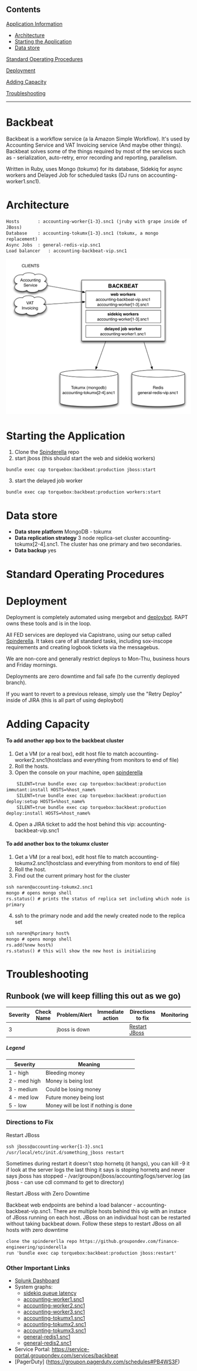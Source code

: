 Contents
--------

[Application Information](#Application_Information)

-   [Architecture](#Architecture)
-   [Starting the Application](#Starting_the_Application)
-   [Data store](#Data_store)

[Standard Operating Procedures](#Standard_Operating_Procedures)

[Deployment](#Deployment)

[Adding Capacity](#Adding_Capacity)

[Troubleshooting](#Troubleshooting)

* * * * *

<a name="Application_Information"></a>Backbeat
=======================

Backbeat is a workflow service (a la Amazon Simple Workflow).  It's used by Accounting Service and VAT Invoicing service (And maybe other things). Backbeat solves some of the things required by most of the services such as - serialization, auto-retry, error recording and reporting, parallelism.  

Written in Ruby, uses Mongo (tokumx) for its database, Sidekiq for async workers and Delayed Job for scheduled tasks (DJ runs on accounting-worker1.snc1).

<a name="Architecture"></a>Architecture
=======================
```
Hosts		: accounting-worker{1-3}.snc1 (jruby with grape inside of JBoss)
Database	: accounting-tokumx{1-3}.snc1 (tokumx, a mongo replacement)
Async Jobs	: general-redis-vip.snc1
Load balancer	: accounting-backbeat-vip.snc1
```

![Backbeat Architecture](/backbeat_architecture.png "Backbeat Architecture")

<a name="Starting_the_Application"></a>Starting the Application
=======================

1. Clone the [Spinderella](https://github.groupondev.com/finance-engineering/spinderella) repo
2. start jboss (this should start the web and sidekiq workers)
```
bundle exec cap torquebox:backbeat:production jboss:start
```
3. start the delayed job worker
```
bundle exec cap torquebox:backbeat:production workers:start
```

<a name="Data_Store"></a>Data store
=======================

-   **Data store platform** MongoDB - tokumx
-   **Data replication strategy** 3 node replica-set cluster accounting-tokumx[2-4].snc1. The cluster has one primary and two secondaries.
-   **Data backup** yes

<a name="Standard_Operating_Procedures"></a>Standard Operating Procedures
=======================

<a name="Deployment"></a>Deployment
=======================

Deployment is completely automated using mergebot and [deploybot](https://github.groupondev.com/release-engineering/deploy-bot/blob/master/README.md). RAPT owns these tools and is in the loop.

All FED services are deployed via Capistrano, using our setup called [Spinderella](https://github.groupondev.com/finance-engineering/spinderella).  It takes care of all standard tasks, including sox-inscope requirements and creating logbook tickets via the messagebus.

We are non-core and generally restrict deploys to Mon-Thu, business hours and Friday mornings.

Deployments are zero downtime and fail safe (to the currently deployed branch).

If you want to revert to a previous release, simply use the "Retry Deploy" inside of JIRA (this is all part of using deploybot)


<a name="Adding_Capacity"></a>Adding Capacity
=======================

#### To add another app box to the backbeat cluster

1. Get a VM (or a real box), edit host file to match accounting-worker2.snc1(hostclass and everything from monitors to end of file)
2. Roll the hosts.
3. Open the console on your machine, open [spinderella](https://github.groupondev.com/finance-engineering/spinderella)
```
    SILENT=true bundle exec cap torquebox:backbeat:production immutant:install HOSTS=%host_name%
    SILENT=true bundle exec cap torquebox:backbeat:production deploy:setup HOSTS=%host_name%
    SILENT=true bundle exec cap torquebox:backbeat:production deploy:install HOSTS=%host_name%
```
4. Open a JIRA ticket to add the host behind this vip: accounting-backbeat-vip.snc1


#### To add another box to the tokumx cluster

1. Get a VM (or a real box), edit host file to match accounting-tokumx2.snc1(hostclass and everything from monitors to end of file)
2. Roll the host.
3. Find out the current primary host for the cluster
```
ssh naren@accounting-tokumx2.snc1
mongo # opens mongo shell
rs.status() # prints the status of replica set including which node is primary
```
4. ssh to the primary node and add the newly created node to the replica set
```
ssh naren@%primary host%
mongo # opens mongo shell
rs.add(%new host%)
rs.status() # this will show the new host is initializing
```

<a name="Troubleshooting"></a>Troubleshooting
=======================


## Runbook (we will keep filling this out as we go)

| Severity | Check Name | Problem/Alert | Immediate action | Directions to fix | Monitoring |
| -------- | ---------- | ------------- | ---------------- | ----------------- | ---------- |
| 3 | | jboss is down | | [Restart JBoss](#restart_jboss) | |

##### Legend
| Severity | Meaning |
| -------- | ------- |
| 1 - high | Bleeding money |
| 2 - med high  | Money is being lost |
| 3 - medium | Could be losing money |
| 4 - med low | Future money being lost |
| 5 - low | Money will be lost if nothing is done |

### Directions to Fix
<a name="restart_jboss">Restart JBoss</a>
```
ssh jboss@accounting-worker{1-3}.snc1
/usr/local/etc/init.d/something_jboss restart
```

Sometimes during restart it doesn't stop hornetq (it hangs), you can kill -9 it 
if look at the server logs the last thing it says is stoping hornetq and never says jboss has stopped - /var/groupon/jboss/accounting/logs/server.log (as jboss - can use cdl command to get to directory)


<a name="restart_jboss_zero_downtime">Restart JBoss with Zero Downtime</a>

Backbeat web endpoints are behind a load balancer - accounting-backbeat-vip.snc1. There are multiple hosts behind this vip with an instace of JBoss running on each host. JBoss on an individual host can be restarted without taking backbeat down. Follow these steps to restart JBoss on all hosts with zero downtime

```        
clone the spindererlla repo https://github.groupondev.com/finance-engineering/spinderella
run 'bundle exec cap torquebox:backbeat:production jboss:restart'
```

### Other Important Links
- [Splunk Dashboard](https://splunk-snc1.groupondev.com/en-US/app/search/FED)
- System graphs:
    - [sidekiq queue latency](https://grapher-snc1.groupondev.com/graph/metric!accounting_sidekiq_latency_sidekiq_latency/accounting-snc1/accounting-utility2.snc1)
	- [accounting-worker1.snc1](https://grapher-snc1.groupondev.com/accounting-snc1/accounting-worker1.snc1)
	- [accounting-worker2.snc1](https://grapher-snc1.groupondev.com/accounting-snc1/accounting-worker2.snc1)
	- [accounting-worker3.snc1](https://grapher-snc1.groupondev.com/accounting-snc1/accounting-worker3.snc1)
	- [accounting-tokumx1.snc1](https://grapher-snc1.groupondev.com/accounting-snc1/accounting-tokumx1.snc1)
	- [accounting-tokumx2.snc1](https://grapher-snc1.groupondev.com/accounting-snc1/accounting-tokumx2.snc1)
	- [accounting-tokumx3.snc1](https://grapher-snc1.groupondev.com/accounting-snc1/accounting-tokumx3.snc1)
    - [general-redis1.snc1](https://grapher-snc1.groupondev.com/redis-snc1/general-redis1.snc1)
    - [general-redis2.snc1](https://grapher-snc1.groupondev.com/redis-snc1/general-redis2.snc1)
- Service Portal: https://service-portal.groupondev.com/services/backbeat
- [PagerDuty] (https://groupon.pagerduty.com/schedules#PB4WS3F)
